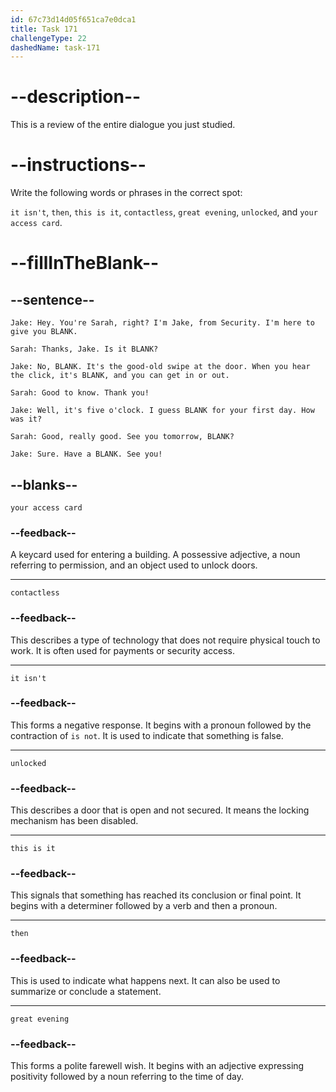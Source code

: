 ```yaml
---
id: 67c73d14d05f651ca7e0dca1
title: Task 171
challengeType: 22
dashedName: task-171
---
```


<!-- REVIEW -->

# --description--  

This is a review of the entire dialogue you just studied.  

# --instructions--  

Write the following words or phrases in the correct spot:  

`it isn't`, `then`, `this is it`, `contactless`, `great evening`, `unlocked`, and `your access card`. 

# --fillInTheBlank--  

## --sentence--  

`Jake: Hey. You're Sarah, right? I'm Jake, from Security. I'm here to give you BLANK.`  

`Sarah: Thanks, Jake. Is it BLANK?`  

`Jake: No, BLANK. It's the good-old swipe at the door. When you hear the click, it's BLANK, and you can get in or out.`  

`Sarah: Good to know. Thank you!`  

`Jake: Well, it's five o'clock. I guess BLANK for your first day. How was it?`  

`Sarah: Good, really good. See you tomorrow, BLANK?`  

`Jake: Sure. Have a BLANK. See you!`  

## --blanks--  

`your access card`  

### --feedback--

A keycard used for entering a building. A possessive adjective, a noun referring to permission, and an object used to unlock doors.

---

`contactless`  

### --feedback--

This describes a type of technology that does not require physical touch to work. It is often used for payments or security access.  

---

`it isn't`  

### --feedback--

This forms a negative response. It begins with a pronoun followed by the contraction of `is not`. It is used to indicate that something is false.

---

`unlocked`  

### --feedback--

This describes a door that is open and not secured. It means the locking mechanism has been disabled.  

---

`this is it`  

### --feedback--

This signals that something has reached its conclusion or final point. It begins with a determiner followed by a verb and then a pronoun.

---

`then`  

### --feedback--

This is used to indicate what happens next. It can also be used to summarize or conclude a statement.  

---

`great evening`  

### --feedback--

This forms a polite farewell wish. It begins with an adjective expressing positivity followed by a noun referring to the time of day.
